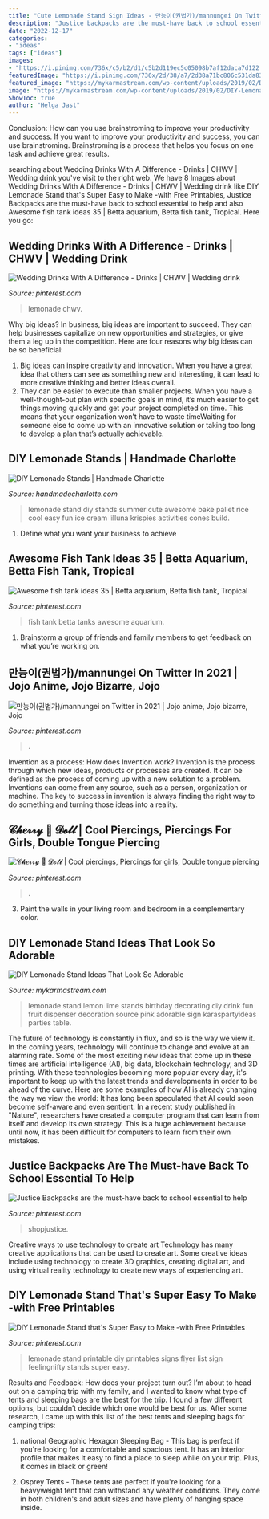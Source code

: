 ```yaml
---
title: "Cute Lemonade Stand Sign Ideas - 만능이(권법가)/mannungei On Twitter In 2021"
description: "Justice backpacks are the must-have back to school essential to help"
date: "2022-12-17"
categories:
- "ideas"
tags: ["ideas"]
images:
- "https://i.pinimg.com/736x/c5/b2/d1/c5b2d119ec5c05098b7af12daca7d122.jpg"
featuredImage: "https://i.pinimg.com/736x/2d/38/a7/2d38a71bc806c531da8344710f2c5769.jpg"
featured_image: "https://mykarmastream.com/wp-content/uploads/2019/02/DIY-Lemonade-Stand-8.jpg"
image: "https://mykarmastream.com/wp-content/uploads/2019/02/DIY-Lemonade-Stand-8.jpg"
ShowToc: true
author: "Helga Jast"
---
```



Conclusion: How can you use brainstroming to improve your productivity and success.
If you want to improve your productivity and success, you can use brainstroming. Brainstroming is a process that helps you focus on one task and achieve great results.

	

		
searching about Wedding Drinks With A Difference - Drinks | CHWV | Wedding drink you've visit to the right web. We have 8 Images about Wedding Drinks With A Difference - Drinks | CHWV | Wedding drink like DIY Lemonade Stand that&#039;s Super Easy to Make -with Free Printables, Justice Backpacks are the must-have back to school essential to help and also Awesome fish tank ideas 35 | Betta aquarium, Betta fish tank, Tropical. Here you go:
		
    
## Wedding Drinks With A Difference - Drinks | CHWV | Wedding Drink

<img loading=lazy src="https://i.pinimg.com/originals/cf/4e/b4/cf4eb41579b02f372919e16392fa0d00.jpg" onerror="this.onerror=null;this.src='https://tse1.mm.bing.net/th?id=OIP.eIO8MbGVHblJBHxAl5We_QHaLH&amp;pid=15.1';" alt="Wedding Drinks With A Difference - Drinks | CHWV | Wedding drink">

_Source: pinterest.com_

>lemonade chwv. 

	

Why big ideas?
In business, big ideas are important to succeed. They can help businesses capitalize on new opportunities and strategies, or give them a leg up in the competition. Here are four reasons why big ideas can be so beneficial: 
1) Big ideas can inspire creativity and innovation. When you have a great idea that others can see as something new and interesting, it can lead to more creative thinking and better ideas overall. 
2) They can be easier to execute than smaller projects. When you have a well-thought-out plan with specific goals in mind, it’s much easier to get things moving quickly and get your project completed on time. This means that your organization won’t have to waste timeWaiting for someone else to come up with an innovative solution or taking too long to develop a plan that’s actually achievable.

    
## DIY Lemonade Stands | Handmade Charlotte

<img loading=lazy src="http://www.handmadecharlotte.com/wp-content/uploads/2014/07/lilluna1.jpg" onerror="this.onerror=null;this.src='https://tse1.mm.bing.net/th?id=OIP.l4EDxysTeTO_yKI6PtCewQHaLR&amp;pid=15.1';" alt="DIY Lemonade Stands | Handmade Charlotte">

_Source: handmadecharlotte.com_

>lemonade stand diy stands summer cute awesome bake pallet rice cool easy fun ice cream lilluna krispies activities cones build. 

	

1. Define what you want your business to achieve 

    
## Awesome Fish Tank Ideas 35 | Betta Aquarium, Betta Fish Tank, Tropical

<img loading=lazy src="https://i.pinimg.com/736x/61/c1/0f/61c10fb94d24cdb9272c32ef24db908c.jpg" onerror="this.onerror=null;this.src='https://tse3.mm.bing.net/th?id=OIP.tITVwxzYlta72Aa9TziRqQHaLE&amp;pid=15.1';" alt="Awesome fish tank ideas 35 | Betta aquarium, Betta fish tank, Tropical">

_Source: pinterest.com_

>fish tank betta tanks awesome aquarium. 

	

1. Brainstorm a group of friends and family members to get feedback on what you’re working on.

    
## 만능이(권법가)/mannungei On Twitter In 2021 | Jojo Anime, Jojo Bizarre, Jojo

<img loading=lazy src="https://i.pinimg.com/736x/db/06/59/db06592bfdbfb9c09f2d87b52f7b8a02.jpg" onerror="this.onerror=null;this.src='https://tse3.mm.bing.net/th?id=OIP.j_q6ntBqls-gg3rIV9_LkAHaKX&amp;pid=15.1';" alt="만능이(권법가)/mannungei on Twitter in 2021 | Jojo anime, Jojo bizarre, Jojo">

_Source: pinterest.com_

>. 

	

Invention as a process: How does Invention work?
Invention is the process through which new ideas, products or processes are created. It can be defined as the process of coming up with a new solution to a problem. Inventions can come from any source, such as a person, organization or machine. The key to success in invention is always finding the right way to do something and turning those ideas into a reality.

    
## 𝓒𝓱𝒆𝓻𝓻𝔂 🎀 𝓓𝓸𝓵𝓵 | Cool Piercings, Piercings For Girls, Double Tongue Piercing

<img loading=lazy src="https://i.pinimg.com/736x/c5/b2/d1/c5b2d119ec5c05098b7af12daca7d122.jpg" onerror="this.onerror=null;this.src='https://tse1.mm.bing.net/th?id=OIP.KkEWmOncXYu_h9CV0hnwDAHaJZ&amp;pid=15.1';" alt="𝓒𝓱𝒆𝓻𝓻𝔂 🎀 𝓓𝓸𝓵𝓵 | Cool piercings, Piercings for girls, Double tongue piercing">

_Source: pinterest.com_

>. 

	

3. Paint the walls in your living room and bedroom in a complementary color. 

    
## DIY Lemonade Stand Ideas That Look So Adorable

<img loading=lazy src="https://mykarmastream.com/wp-content/uploads/2019/02/DIY-Lemonade-Stand-8.jpg" onerror="this.onerror=null;this.src='https://tse3.mm.bing.net/th?id=OIP.THXgFaWKJhiAhFaicGhEIQHaLH&amp;pid=15.1';" alt="DIY Lemonade Stand Ideas That Look So Adorable">

_Source: mykarmastream.com_

>lemonade stand lemon lime stands birthday decorating diy drink fun fruit dispenser decoration source pink adorable sign karaspartyideas parties table. 

	

The future of technology is constantly in flux, and so is the way we view it.
In the coming years, technology will continue to change and evolve at an alarming rate. Some of the most exciting new ideas that come up in these times are artificial intelligence (AI), big data, blockchain technology, and 3D printing. With these technologies becoming more popular every day, it's important to keep up with the latest trends and developments in order to be ahead of the curve. Here are some examples of how AI is already changing the way we view the world: 
It has long been speculated that AI could soon become self-aware and even sentient. In a recent study published in "Nature", researchers have created a computer program that can learn from itself and develop its own strategy. This is a huge achievement because until now, it has been difficult for computers to learn from their own mistakes.

    
## Justice Backpacks Are The Must-have Back To School Essential To Help

<img loading=lazy src="https://i.pinimg.com/736x/2d/38/a7/2d38a71bc806c531da8344710f2c5769.jpg" onerror="this.onerror=null;this.src='https://tse1.mm.bing.net/th?id=OIP.atQT7GEHAcYxQIWmjWAXwwHaLH&amp;pid=15.1';" alt="Justice Backpacks are the must-have back to school essential to help">

_Source: pinterest.com_

>shopjustice. 

	

Creative ways to use technology to create art
Technology has many creative applications that can be used to create art. Some creative ideas include using technology to create 3D graphics, creating digital art, and using virtual reality technology to create new ways of experiencing art.

    
## DIY Lemonade Stand That&#039;s Super Easy To Make -with Free Printables

<img loading=lazy src="https://i.pinimg.com/736x/df/89/5a/df895a2f443b2ec9698c895f2c7bb128.jpg" onerror="this.onerror=null;this.src='https://tse1.mm.bing.net/th?id=OIP.uPBx4HVI2ip5NHqH4YTzbgHaKe&amp;pid=15.1';" alt="DIY Lemonade Stand that&#039;s Super Easy to Make -with Free Printables">

_Source: pinterest.com_

>lemonade stand printable diy printables signs flyer list sign feelingnifty stands super easy. 

	

Results and Feedback: How does your project turn out?
I’m about to head out on a camping trip with my family, and I wanted to know what type of tents and sleeping bags are the best for the trip. I found a few different options, but couldn’t decide which one would be best for us. After some research, I came up with this list of the best tents and sleeping bags for camping trips:
1) national Geographic Hexagon Sleeping Bag - This bag is perfect if you're looking for a comfortable and spacious tent. It has an interior profile that makes it easy to find a place to sleep while on your trip. Plus, it comes in black or green!

2) Osprey Tents - These tents are perfect if you're looking for a heavyweight tent that can withstand any weather conditions. They come in both children's and adult sizes and have plenty of hanging space inside.

